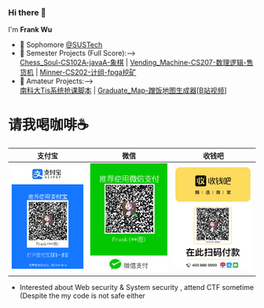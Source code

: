### Hi there 👋

I'm **Frank Wu**  


- 🌱 Sophomore [@SUSTech](https://www.sustech.edu.cn/)  
- 🔭 Semester Projects (Full Score):-->  
[Chess_Soul-CS102A-javaA-象棋](https://github.com/GhostFrankWu/SUSTech_CS102A_Project_2019Froject_2019F) | [Vending_Machine-CS207-数理逻辑-售货机](https://github.com/GhostFrankWu/SUSTech_CS207_Final-Project_2020f) | [Minner-CS202-计组-fpga挖矿](https://github.com/GhostFrankWu/CS202_CPU_Project)    
- 🔭 Amateur Projects:-->  
[南科大Tis系统抢课脚本](https://github.com/GhostFrankWu/SUSTech_Tools/tree/main/tis%E9%80%89%E8%AF%BE%E8%84%9A%E6%9C%AC)  | [Graduate_Map-蹭饭地图生成器](https://github.com/GhostFrankWu/JavaSwing-auto_generate_map-Frmeal)\[[B站视频](https://www.bilibili.com/video/BV15h411d7Cf/)]    

# 请我喝咖啡☕️  
| 支付宝 | 微信 | 收钱吧 | 
| :----: | :--: | :----: |
| ![](https://github.com/GhostFrankWu/GhostFrankWu/blob/master/img/alipay.png) | ![](https://github.com/GhostFrankWu/GhostFrankWu/blob/master/img/wechat.png) | ![](https://github.com/GhostFrankWu/GhostFrankWu/blob/master/img/bar.png) |

- Interested about Web security & System security , attend CTF sometime (Despite the my code is not safe either  
<!-- - 📫 More about me: [Home_Page](http://106.52.237.196/)  
### 
<!-- [![Github stats](https://github-readme-stats.vercel.app/api?username=ghostfrankwu&hide_rank=true&show_icons=true&count_private=true)](https://github.com/anuraghazra/github-readme-stats) -->
